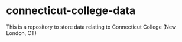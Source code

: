 # connecticut-college-data

This is a repository to store data relating to Connecticut College (New London, CT)
